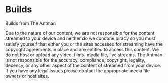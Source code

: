 # Builds
Builds from The Antman


Due to the nature of our content, we are not responsible for the content streamed to your device and neither do we condone piracy so you must satisfy yourself that either you or the sites accessed for streaming have the copyright agreements in place and are entitled to access this content.
We do not host or upload any video, films, media file, live streams. The Antman is not responsible for the accuracy, compliance, copyright, legality, decency, or any other aspect of the content of streamed from your device. If you have any legal issues please contact the appropriate media file owners or host sites.
